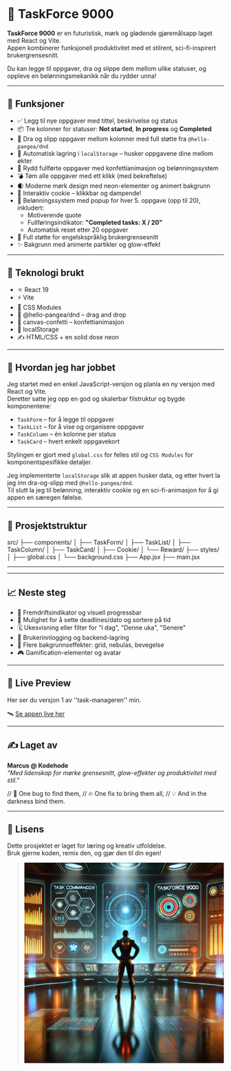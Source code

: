 # 🚀 TaskForce 9000

**TaskForce 9000** er en futuristisk, mørk og glødende gjøremålsapp laget med React og Vite.  
Appen kombinerer funksjonell produktivitet med et stilrent, sci-fi-inspirert brukergrensesnitt.

Du kan legge til oppgaver, dra og slippe dem mellom ulike statuser, og oppleve en belønningsmekanikk når du rydder unna!

---

## 🔧 Funksjoner

- ✅ Legg til nye oppgaver med tittel, beskrivelse og status
- 📦 Tre kolonner for statuser: **Not started**, **In progress** og **Completed**
- 🎯 Dra og slipp oppgaver mellom kolonner med full støtte fra `@hello-pangea/dnd`
- 💾 Automatisk lagring i `localStorage` – husker oppgavene dine mellom økter
- 🎉 Rydd fullførte oppgaver med konfettianimasjon og belønningssystem
- 💣 Tøm alle oppgaver med ett klikk (med bekreftelse)
- 🌒 Moderne mørk design med neon-elementer og animert bakgrunn
- 🍪 Interaktiv cookie – klikkbar og dampende!
- 🌟 Belønningssystem med popup for hver 5. oppgave (opp til 20), inkludert:
  - Motiverende quote
  - Fullføringsindikator: **"Completed tasks: X / 20"**
  - Automatisk reset etter 20 oppgaver
- 🧠 Full støtte for engelskspråklig brukergrensesnitt
- ✨ Bakgrunn med animerte partikler og glow-effekt

---

## 🧪 Teknologi brukt

- ⚛️ React 19
- ⚡ Vite
- 🎨 CSS Modules
- 🧲 @hello-pangea/dnd – drag and drop
- 🎊 canvas-confetti – konfettianimasjon
- 💽 localStorage
- ✍️ HTML/CSS + en solid dose neon

---

## 🧠 Hvordan jeg har jobbet

Jeg startet med en enkel JavaScript-versjon og planla en ny versjon med React og Vite.  
Deretter satte jeg opp en god og skalerbar filstruktur og bygde komponentene:

- `TaskForm` – for å legge til oppgaver
- `TaskList` – for å vise og organisere oppgaver
- `TaskColumn` – én kolonne per status
- `TaskCard` – hvert enkelt oppgavekort

Stylingen er gjort med `global.css` for felles stil og `CSS Modules` for komponentspesifikke detaljer.

Jeg implementerte `localStorage` slik at appen husker data, og etter hvert la jeg inn dra-og-slipp med `@hello-pangea/dnd`.  
Til slutt la jeg til belønning, interaktiv cookie og en sci-fi-animasjon for å gi appen en særegen følelse.

---

## 🧱 Prosjektstruktur
src/ ├── components/ │ ├── TaskForm/ │ ├── TaskList/ │ ├── TaskColumn/ │ ├── TaskCard/ │ ├── Cookie/ │ └── Reward/ ├── styles/ │ ├── global.css │ └── background.css ├── App.jsx ├── main.jsx

---


---

## 📈 Neste steg

- 🔁 Fremdriftsindikator og visuell progressbar
- 🧠 Mulighet for å sette deadlines/dato og sortere på tid
- 🗓️ Ukesvisning eller filter for "I dag", "Denne uka", "Senere"
- 🔐 Brukerinnlogging og backend-lagring
- 🌌 Flere bakgrunnseffekter: grid, nebulas, bevegelse
- 🎮 Gamification-elementer og avatar

---

## 📸 Live Preview

  Her ser du versjon 1 av ''task-manageren'' min.

🛰️ [Se appen live her](https://marcus-kodehode.github.io/CRUDProject/)

---

## ✍️ Laget av

**Marcus @ Kodehode**  
_"Med lidenskap for mørke grensesnitt, glow-effekter og produktivitet med stil."_

// 💍 One bug to find them,
// 🔥 One fix to bring them all,
// 💡 And in the darkness bind them.


---

## 📄 Lisens

Dette prosjektet er laget for læring og kreativ utfoldelse.  
Bruk gjerne koden, remix den, og gjør den til din egen!


> ![TaskForce9000 Preview](./src/assets/images/taskforce-9000.webp)
